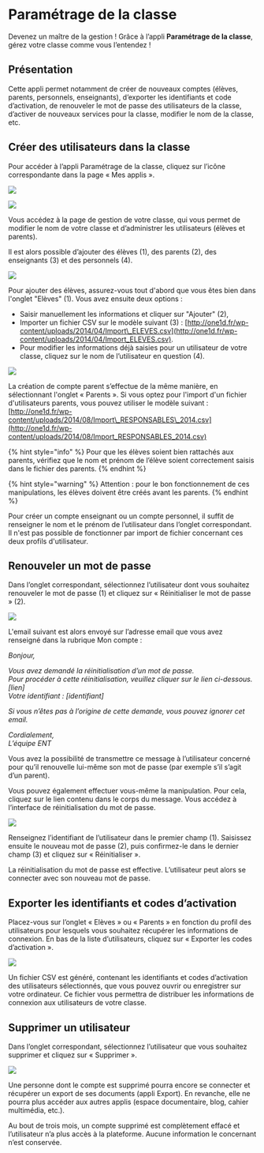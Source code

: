 # Paramétrage de la classe

Devenez un maître de la gestion ! Grâce à l’appli **Paramétrage de la classe**, gérez votre classe comme vous l’entendez !

## Présentation

Cette appli permet notamment de créer de nouveaux comptes \(élèves, parents, personnels, enseignants\), d’exporter les identifiants et code d’activation, de renouveler le mot de passe des utilisateurs de la classe, d’activer de nouveaux services pour la classe, modifier le nom de la classe, etc.

## Créer des utilisateurs dans la classe

Pour accéder à l’appli Paramétrage de la classe, cliquez sur l’icône correspondante dans la page « Mes applis ».

![](.gitbook/assets/2018-08-24_11h44_08.png)

![](.gitbook/assets/2018-08-24_11h45_21.png)

Vous accédez à la page de gestion de votre classe, qui vous permet de modifier le nom de votre classe et d’administrer les utilisateurs \(élèves et parents\).

Il est alors possible d’ajouter des élèves \(1\), des parents \(2\), des enseignants \(3\) et des personnels \(4\).

![](.gitbook/assets/2018-08-24_11h46_40.png)

Pour ajouter des élèves, assurez-vous tout d'abord que vous êtes bien dans l'onglet "Elèves" \(1\). Vous avez ensuite deux options :

* Saisir manuellement les informations et cliquer sur "Ajouter" \(2\),
* Importer un fichier CSV sur le modèle suivant \(3\) : [http://one1d.fr/wp-content/uploads/2014/04/Import\_ELEVES.csv](http://one1d.fr/wp-content/uploads/2014/04/Import_ELEVES.csv).
* Pour modifier les informations déjà saisies pour un utilisateur de votre classe, cliquez sur le nom de l’utilisateur en question \(4\).

![](.gitbook/assets/2018-08-24_11h48_43.png)

La création de compte parent s’effectue de la même manière, en sélectionnant l'onglet « Parents ». Si vous optez pour l'import d'un fichier d'utilisateurs parents, vous pouvez utiliser le modèle suivant : [http://one1d.fr/wp-content/uploads/2014/08/Import\_RESPONSABLES\_2014.csv](http://one1d.fr/wp-content/uploads/2014/08/Import_RESPONSABLES_2014.csv)

{% hint style="info" %}
Pour que les élèves soient bien rattachés aux parents, vérifiez que le nom et prénom de l’élève soient correctement saisis dans le fichier des parents.
{% endhint %}

{% hint style="warning" %}
Attention : pour le bon fonctionnement de ces manipulations, les élèves doivent être créés avant les parents.
{% endhint %}

Pour créer un compte enseignant ou un compte personnel, il suffit de renseigner le nom et le prénom de l’utilisateur dans l’onglet correspondant. Il n'est pas possible de fonctionner par import de fichier concernant ces deux profils d'utilisateur.

## Renouveler un mot de passe

Dans l’onglet correspondant, sélectionnez l’utilisateur dont vous souhaitez renouveler le mot de passe \(1\) et cliquez sur « Réinitialiser le mot de passe » \(2\).

![](.gitbook/assets/2018-08-24_11h59_36%20%281%29.png)

L'email suivant est alors envoyé sur l’adresse email que vous avez renseigné dans la rubrique Mon compte :

_Bonjour,_

_Vous avez demandé la réinitialisation d’un mot de passe.  
Pour procéder à cette réinitialisation, veuillez cliquer sur le lien ci-dessous.  
\[lien\]  
Votre identifiant : \[identifiant\]_

_Si vous n’êtes pas à l’origine de cette demande, vous pouvez ignorer cet email._

_Cordialement,  
L’équipe ENT_

Vous avez la possibilité de transmettre ce message à l’utilisateur concerné pour qu’il renouvelle lui-même son mot de passe \(par exemple s’il s’agit d’un parent\).

Vous pouvez également effectuer vous-même la manipulation. Pour cela, cliquez sur le lien contenu dans le corps du message. Vous accédez à l’interface de réinitialisation du mot de passe.

![](.gitbook/assets/p8%20%281%29.png)

Renseignez l’identifiant de l’utilisateur dans le premier champ \(1\). Saisissez ensuite le nouveau mot de passe \(2\), puis confirmez-le dans le dernier champ \(3\) et cliquez sur « Réinitialiser ».

La réinitialisation du mot de passe est effective. L’utilisateur peut alors se connecter avec son nouveau mot de passe.

## Exporter les identifiants et codes d’activation

Placez-vous sur l’onglet « Elèves » ou « Parents » en fonction du profil des utilisateurs pour lesquels vous souhaitez récupérer les informations de connexion. En bas de la liste d’utilisateurs, cliquez sur « Exporter les codes d’activation ».

![](.gitbook/assets/2018-08-24_12h03_27%20%281%29.png)

Un fichier CSV est généré, contenant les identifiants et codes d’activation des utilisateurs sélectionnés, que vous pouvez ouvrir ou enregistrer sur votre ordinateur. Ce fichier vous permettra de distribuer les informations de connexion aux utilisateurs de votre classe.

## Supprimer un utilisateur

Dans l’onglet correspondant, sélectionnez l’utilisateur que vous souhaitez supprimer et cliquez sur « Supprimer ».

![](.gitbook/assets/2018-08-24_12h04_21.png)

Une personne dont le compte est supprimé pourra encore se connecter et récupérer un export de ses documents \(appli Export\). En revanche, elle ne pourra plus accéder aux autres applis \(espace documentaire, blog, cahier multimédia, etc.\).

Au bout de trois mois, un compte supprimé est complètement effacé et l’utilisateur n’a plus accès à la plateforme. Aucune information le concernant n’est conservée.

